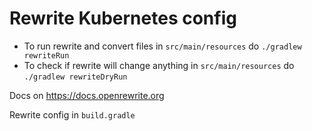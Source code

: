 Rewrite Kubernetes config
=========================

* To run rewrite and convert files in `src/main/resources` do `./gradlew rewriteRun`
* To check if rewrite will change anything in `src/main/resources` do `./gradlew rewriteDryRun`

Docs on https://docs.openrewrite.org

Rewrite config in `build.gradle`

